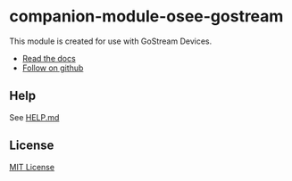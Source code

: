 # companion-module-osee-gostream

This module is created for use with GoStream Devices.

- [Read the docs](./How%20to%20connect%20to%20computer%20software%20and%20companion.pdf)
- [Follow on github](https://github.com/bitfocus/companion-module-osee-gostream)

## Help

See [HELP.md](./companion/HELP.md)

## License

[MIT License](./LICENSE)
